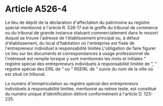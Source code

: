 # Article A526-4

Le lieu de dépôt de la déclaration d'affectation du patrimoine au registre spécial mentionné à l'article R. 526-17 est le greffe du tribunal de commerce ou du tribunal de grande instance statuant commercialement dans le ressort duquel se trouve l'adresse de l'établissement principal ou, à défaut d'établissement, du local d'habitation où l'entreprise est fixée de l'entrepreneur individuel à responsabilité limitée.L'obligation de faire figurer ce lieu sur les documents et correspondances à usage professionnel de l'intéressé est remplie lorsque y sont mentionnés les mots et initiales " registre spécial des entrepreneurs individuels à responsabilité limitée de ”, " registre spécial des EIRL de ” ou " RSEIRL de ” suivis du nom de la ville où est situé ce tribunal.

Le numéro d'immatriculation au registre spécial des entrepreneurs individuels à responsabilité limitée, mentionné au même texte, est constitué du numéro unique d'identification délivré conformément à l'article D. 123-235.

